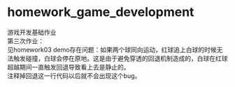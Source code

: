 # homework_game_development
游戏开发基础作业   
第三次作业：  
见homework03 demo存在问题：如果两个球同向运动，红球追上白球的时候无法触发碰撞，白球会停在原地。这是由于避免穿透的回退机制造成的，白球在红球超越期间一直触发回退导致看上去是静止的。  
注释掉回退这一行代码以后就不会出现这个bug。
